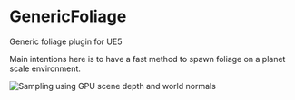# GenericFoliage
Generic foliage plugin for UE5

Main intentions here is to have a fast method to spawn foliage on a planet scale environment.

![Sampling using GPU scene depth and world normals](Resources/Screenshot_235.png)